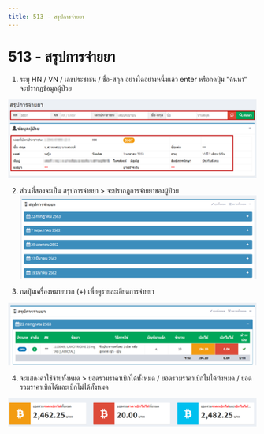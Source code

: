 ```yaml
---
title: 513 - สรุปการจ่ายยา
---
```


# 513 - สรุปการจ่ายยา

1. ระบุ HN / VN / เลขประชาชน / ชื่อ-สกุล อย่างใดอย่างหนึ่งแล้ว enter หรือกดปุ่ม "ค้นหา"  
จะปรากฏข้อมูลผู้ป่วย

![Logo](./img/image513-1.png)

2. ส่วนที่สองจะเป็น สรุปการจ่ายยา > จะปรากฎการจ่ายยาของผู้ป่วย
![Logo](./img/image513-2.png)

3. กดปุ่มเครื่องหมายบวก (+) เพื่อดูรายละเอียดการจ่ายยา

![Logo](./img/image513-3.png)

4. จะแสดงค่าใช้จ่ายทั้งหมด > ยอดรวมราคาเบิกได้ทั้งหมด / ยอดรวมราคาเบิกไม่ได้ท้งหมด / ยอดรวมราคาเบิกได้และเบิกไม่ได้ทั้งหมด

![Logo](./img/image513-4.png)
